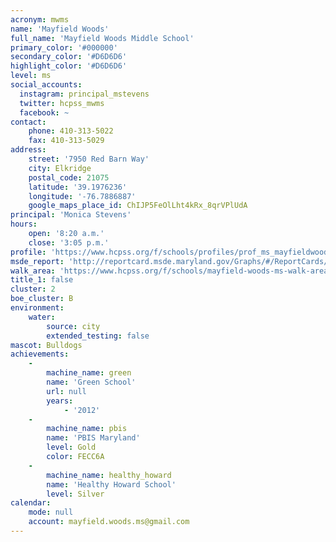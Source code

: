 ```yaml
---
acronym: mwms
name: 'Mayfield Woods'
full_name: 'Mayfield Woods Middle School'
primary_color: '#000000'
secondary_color: '#D6D6D6'
highlight_color: '#D6D6D6'
level: ms
social_accounts:
  instagram: principal_mstevens
  twitter: hcpss_mwms
  facebook: ~
contact:
    phone: 410-313-5022
    fax: 410-313-5029
address:
    street: '7950 Red Barn Way'
    city: Elkridge
    postal_code: 21075
    latitude: '39.1976236'
    longitude: '-76.7886887'
    google_maps_place_id: ChIJP5FeOlLht4kRx_8qrVPlUdA
principal: 'Monica Stevens'
hours:
    open: '8:20 a.m.'
    close: '3:05 p.m.'
profile: 'https://www.hcpss.org/f/schools/profiles/prof_ms_mayfieldwoods.pdf'
msde_report: 'http://reportcard.msde.maryland.gov/Graphs/#/ReportCards/ReportCardSchool/1//1/13/0104/'
walk_area: 'https://www.hcpss.org/f/schools/mayfield-woods-ms-walk-area.pdf'
title_1: false
cluster: 2
boe_cluster: B
environment:
    water:
        source: city
        extended_testing: false
mascot: Bulldogs
achievements:
    -
        machine_name: green
        name: 'Green School'
        url: null
        years:
            - '2012'
    -
        machine_name: pbis
        name: 'PBIS Maryland'
        level: Gold
        color: FECC6A
    -
        machine_name: healthy_howard
        name: 'Healthy Howard School'
        level: Silver
calendar:
    mode: null
    account: mayfield.woods.ms@gmail.com
---
```

